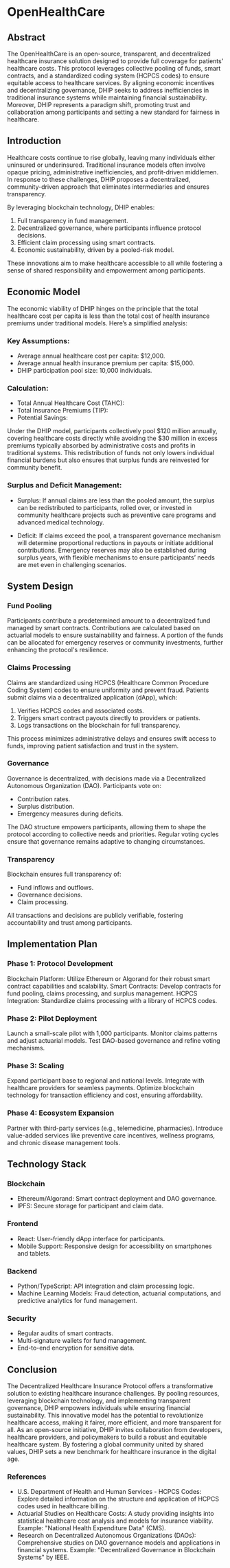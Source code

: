 # OpenHealthCare

## Abstract

The OpenHealthCare is an open-source, transparent, and decentralized healthcare insurance solution designed to provide full coverage for patients' healthcare costs. This protocol leverages collective pooling of funds, smart contracts, and a standardized coding system (HCPCS codes) to ensure equitable access to healthcare services. By aligning economic incentives and decentralizing governance, DHIP seeks to address inefficiencies in traditional insurance systems while maintaining financial sustainability. Moreover, DHIP represents a paradigm shift, promoting trust and collaboration among participants and setting a new standard for fairness in healthcare.

## Introduction

Healthcare costs continue to rise globally, leaving many individuals either uninsured or underinsured. Traditional insurance models often involve opaque pricing, administrative inefficiencies, and profit-driven middlemen. In response to these challenges, DHIP proposes a decentralized, community-driven approach that eliminates intermediaries and ensures transparency.

By leveraging blockchain technology, DHIP enables:

1. Full transparency in fund management.
2. Decentralized governance, where participants influence protocol decisions.
3. Efficient claim processing using smart contracts.
4. Economic sustainability, driven by a pooled-risk model.

These innovations aim to make healthcare accessible to all while fostering a sense of shared responsibility and empowerment among participants.

## Economic Model

The economic viability of DHIP hinges on the principle that the total healthcare cost per capita is less than the total cost of health insurance premiums under traditional models. Here’s a simplified analysis:

### Key Assumptions:

- Average annual healthcare cost per capita: $12,000.
- Average annual health insurance premium per capita: $15,000.
- DHIP participation pool size: 10,000 individuals.

### Calculation:
- Total Annual Healthcare Cost (TAHC):
- Total Insurance Premiums (TIP): 
- Potential Savings:

Under the DHIP model, participants collectively pool $120 million annually, covering healthcare costs directly while avoiding the $30 million in excess premiums typically absorbed by administrative costs and profits in traditional systems. This redistribution of funds not only lowers individual financial burdens but also ensures that surplus funds are reinvested for community benefit.

### Surplus and Deficit Management:

- Surplus: If annual claims are less than the pooled amount, the surplus can be redistributed to participants, rolled over, or invested in community healthcare projects such as preventive care programs and advanced medical technology.

- Deficit: If claims exceed the pool, a transparent governance mechanism will determine proportional reductions in payouts or initiate additional contributions. Emergency reserves may also be established during surplus years, with flexible mechanisms to ensure participants’ needs are met even in challenging scenarios.

## System Design

### Fund Pooling

Participants contribute a predetermined amount to a decentralized fund managed by smart contracts. Contributions are calculated based on actuarial models to ensure sustainability and fairness. A portion of the funds can be allocated for emergency reserves or community investments, further enhancing the protocol's resilience.

### Claims Processing

Claims are standardized using HCPCS (Healthcare Common Procedure Coding System) codes to ensure uniformity and prevent fraud. Patients submit claims via a decentralized application (dApp), which:

1. Verifies HCPCS codes and associated costs.
2. Triggers smart contract payouts directly to providers or patients.
3. Logs transactions on the blockchain for full transparency.

This process minimizes administrative delays and ensures swift access to funds, improving patient satisfaction and trust in the system.

### Governance

Governance is decentralized, with decisions made via a Decentralized Autonomous Organization (DAO). Participants vote on:

- Contribution rates.
- Surplus distribution.
- Emergency measures during deficits.

The DAO structure empowers participants, allowing them to shape the protocol according to collective needs and priorities. Regular voting cycles ensure that governance remains adaptive to changing circumstances.

### Transparency

Blockchain ensures full transparency of:

- Fund inflows and outflows.
- Governance decisions.
- Claim processing.

All transactions and decisions are publicly verifiable, fostering accountability and trust among participants.

## Implementation Plan

### Phase 1: Protocol Development

Blockchain Platform: Utilize Ethereum or Algorand for their robust smart contract capabilities and scalability.
Smart Contracts: Develop contracts for fund pooling, claims processing, and surplus management.
HCPCS Integration: Standardize claims processing with a library of HCPCS codes.

### Phase 2: Pilot Deployment

Launch a small-scale pilot with 1,000 participants.
Monitor claims patterns and adjust actuarial models.
Test DAO-based governance and refine voting mechanisms.

### Phase 3: Scaling

Expand participant base to regional and national levels.
Integrate with healthcare providers for seamless payments.
Optimize blockchain technology for transaction efficiency and cost, ensuring affordability.

### Phase 4: Ecosystem Expansion

Partner with third-party services (e.g., telemedicine, pharmacies).
Introduce value-added services like preventive care incentives, wellness programs, and chronic disease management tools.

## Technology Stack

### Blockchain

- Ethereum/Algorand: Smart contract deployment and DAO governance.
- IPFS: Secure storage for participant and claim data.

### Frontend

- React: User-friendly dApp interface for participants.
- Mobile Support: Responsive design for accessibility on smartphones and tablets.

### Backend

- Python/TypeScript: API integration and claim processing logic.
- Machine Learning Models: Fraud detection, actuarial computations, and predictive analytics for fund management.

### Security

- Regular audits of smart contracts.
- Multi-signature wallets for fund management.
- End-to-end encryption for sensitive data.

## Conclusion

The Decentralized Healthcare Insurance Protocol offers a transformative solution to existing healthcare insurance challenges. By pooling resources, leveraging blockchain technology, and implementing transparent governance, DHIP empowers individuals while ensuring financial sustainability. This innovative model has the potential to revolutionize healthcare access, making it fairer, more efficient, and more transparent for all. As an open-source initiative, DHIP invites collaboration from developers, healthcare providers, and policymakers to build a robust and equitable healthcare system. By fostering a global community united by shared values, DHIP sets a new benchmark for healthcare insurance in the digital age.

### References

- U.S. Department of Health and Human Services - HCPCS Codes: Explore detailed information on the structure and application of HCPCS codes used in healthcare billing.
- Actuarial Studies on Healthcare Costs: A study providing insights into statistical healthcare cost analysis and models for insurance viability. Example: "National Health Expenditure Data" (CMS).
- Research on Decentralized Autonomous Organizations (DAOs): Comprehensive studies on DAO governance models and applications in financial systems. Example: "Decentralized Governance in Blockchain Systems" by IEEE. 
